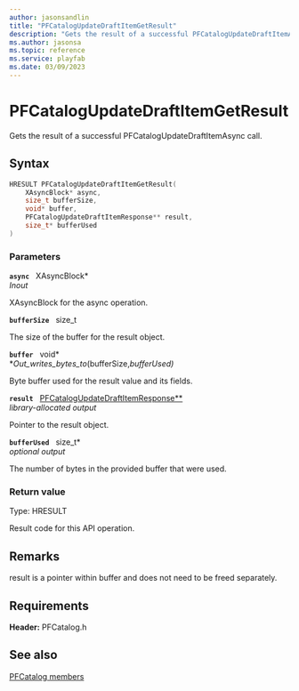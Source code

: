 ```yaml
---
author: jasonsandlin
title: "PFCatalogUpdateDraftItemGetResult"
description: "Gets the result of a successful PFCatalogUpdateDraftItemAsync call."
ms.author: jasonsa
ms.topic: reference
ms.service: playfab
ms.date: 03/09/2023
---
```


# PFCatalogUpdateDraftItemGetResult  

Gets the result of a successful PFCatalogUpdateDraftItemAsync call.  

## Syntax  
  
```cpp
HRESULT PFCatalogUpdateDraftItemGetResult(  
    XAsyncBlock* async,  
    size_t bufferSize,  
    void* buffer,  
    PFCatalogUpdateDraftItemResponse** result,  
    size_t* bufferUsed  
)  
```  
  
### Parameters  
  
**`async`** &nbsp; XAsyncBlock*  
*_Inout_*  
  
XAsyncBlock for the async operation.  
  
**`bufferSize`** &nbsp; size_t  
  
The size of the buffer for the result object.  
  
**`buffer`** &nbsp; void*  
*_Out_writes_bytes_to_(bufferSize,*bufferUsed)*  
  
Byte buffer used for the result value and its fields.  
  
**`result`** &nbsp; [PFCatalogUpdateDraftItemResponse**](../../pfcatalogtypes/structs/pfcatalogupdatedraftitemresponse.md)  
*library-allocated output*  
  
Pointer to the result object.  
  
**`bufferUsed`** &nbsp; size_t*  
*optional output*  
  
The number of bytes in the provided buffer that were used.  
  
  
### Return value
Type: HRESULT
  
Result code for this API operation.
  
## Remarks  
  
result is a pointer within buffer and does not need to be freed separately.
  
## Requirements  
  
**Header:** PFCatalog.h
  
## See also  
[PFCatalog members](../pfcatalog_members.md)  

  
  
